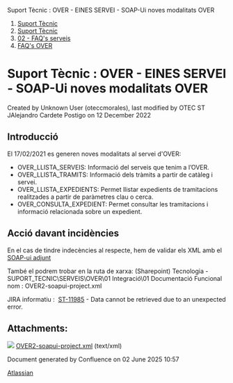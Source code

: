 Suport Tècnic : OVER - EINES SERVEI - SOAP-Ui noves modalitats OVER  

1.  [Suport Tècnic](index.html)
2.  [Suport Tècnic](13893782.html)
3.  [02 - FAQ's serveis](26313393.html)
4.  [FAQ's OVER](28705589.html)

Suport Tècnic : OVER - EINES SERVEI - SOAP-Ui noves modalitats OVER
===================================================================

Created by Unknown User (oteccmorales), last modified by OTEC ST JAlejandro Cardete Postigo on 12 December 2022

Introducció
-----------

El 17/02/2021 es generen noves modalitats al servei d'OVER:

*   OVER\_LLISTA\_SERVEIS: Informació del serveis que tenim a l’OVER.
*   OVER\_LLISTA\_TRAMITS: Informació dels tràmits a partir de catàleg i servei.
*   OVER\_LLISTA\_EXPEDIENTS: Permet llistar expedients de tramitacions realitzades a partir de paràmetres clau o cerca.
*   OVER\_CONSULTA\_EXPEDIENT: Permet consultar les tramitacions i informació relacionada sobre un expedient.

Acció davant incidències
------------------------

En el cas de tindre indecències al respecte, hem de validar els XML amb el [SOAP-ui adjunt](attachments/41521602/41521603.xml)

També el podrem trobar en la ruta de xarxa: (Sharepoint) Tecnologia - SUPORT\_TECNIC\\SERVEIS\\OVER\\01 Integració\\01 Documentació Funcional  nom : OVER2-soapui-project.xml

  

JIRA informatiu :  [ST-11985](https://contacte.aoc.cat/browse/ST-11985?src=confmacro) - Data cannot be retrieved due to an unexpected error.

  

  

  

Attachments:
------------

![](images/icons/bullet_blue.gif) [OVER2-soapui-project.xml](attachments/41521602/41521603.xml) (text/xml)  

Document generated by Confluence on 02 June 2025 10:57

[Atlassian](http://www.atlassian.com/)